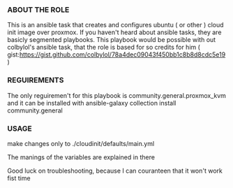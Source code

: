 
### ABOUT THE ROLE ###

This is an ansible task that creates and configures ubuntu ( or other ) cloud init image over proxmox. 
If you haven't heard about ansible tasks, they are basicly segmented playbooks.
This playbook would be possible with out colbylol's ansible task, that the role is based for so credits for him ( gist:https://gist.github.com/colbylol/78a4dec09043f450bb1c8b8d8cdc5e19 )

### REGUIREMENTS ###

The only reguiremen't for this playbook is community.general.proxmox_kvm and it can be installed with ansible-galaxy collection install community.general

### USAGE ###

make changes only to ./cloudinit/defaults/main.yml

The manings of the variables are explained in there

Good luck on troubleshooting, because I can couranteen that it won't work fist time
